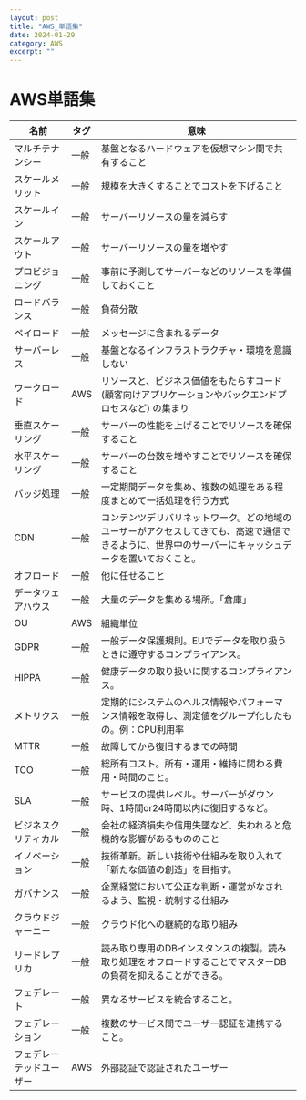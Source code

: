 ```yaml
---
layout: post
title: "AWS_単語集"
date: 2024-01-29
category: AWS
excerpt: ""
---
```

# AWS単語集

| 名前                     | タグ | 意味                                                                                                                                                 |
| ------------------------ | ---- | ---------------------------------------------------------------------------------------------------------------------------------------------------- |
| マルチテナンシー         | 一般 | 基盤となるハードウェアを仮想マシン間で共有すること                                                                                                   |
| スケールメリット         | 一般 | 規模を大きくすることでコストを下げること                                                                                                             |
| スケールイン             | 一般 | サーバーリソースの量を減らす                                                                                                                         |
| スケールアウト           | 一般 | サーバーリソースの量を増やす                                                                                                                         |
| プロビジョニング         | 一般 | 事前に予測してサーバーなどのリソースを準備しておくこと                                                                                               |
| ロードバランス           | 一般 | 負荷分散                                                                                                                                             |
| ペイロード               | 一般 | メッセージに含まれるデータ                                                                                                                           |
| サーバーレス             | 一般 | 基盤となるインフラストラクチャ・環境を意識しない                                                                                                     |
| ワークロード             | AWS  | リソースと、ビジネス価値をもたらすコード (顧客向けアプリケーションやバックエンドプロセスなど) の集まり                                               |
| 垂直スケーリング         | 一般 | サーバーの性能を上げることでリソースを確保すること                                                                                                   |
| 水平スケーリング         | 一般 | サーバーの台数を増やすことでリソースを確保すること                                                                                                   |
| バッジ処理               | 一般 | 一定期間データを集め、複数の処理をある程度まとめて一括処理を行う方式                                                                                 |
| CDN                      | 一般 | コンテンツデリバリネットワーク。どの地域のユーザーがアクセスしてきても、高速で通信できるように、世界中のサーバーにキャッシュデータを置いておくこと。 |
| オフロード               | 一般 | 他に任せること                                                                                                                                       |
| データウェアハウス       | 一般 | 大量のデータを集める場所。「倉庫」                                                                                                                   |
| OU                       | AWS  | 組織単位                                                                                                                                             |
| GDPR                     | 一般 | 一般データ保護規則。EUでデータを取り扱うときに遵守するコンプライアンス。                                                                             |
| HIPPA                    | 一般 | 健康データの取り扱いに関するコンプライアンス。                                                                                                       |
| メトリクス               | 一般 | 定期的にシステムのヘルス情報やパフォーマンス情報を取得し、測定値をグループ化したもの。例：CPU利用率                                                  |
| MTTR                     | 一般 | 故障してから復旧するまでの時間                                                                                                                       |
| TCO                      | 一般 | 総所有コスト。所有・運用・維持に関わる費用・時間のこと。                                                                                             |
| SLA                      | 一般 | サービスの提供レベル。サーバーがダウン時、1時間or24時間以内に復旧するなど。                                                                          |
| ビジネスクリティカル     | 一般 | 会社の経済損失や信用失墜など、失われると危機的な影響があるもののこと                                                                                 |
| イノベーション           | 一般 | 技術革新。新しい技術や仕組みを取り入れて「新たな価値の創造」を目指す。                                                                               |
| ガバナンス               | 一般 | 企業経営において公正な判断・運営がなされるよう、監視・統制する仕組み                                                                                 |
| クラウドジャーニー       | 一般 | クラウド化への継続的な取り組み                                                                                                                       |
| リードレプリカ           | 一般 | 読み取り専用のDBインスタンスの複製。読み取り処理をオフロードすることでマスターDBの負荷を抑えることができる。                                         |
| フェデレート             | 一般 | 異なるサービスを統合すること。                                                                                                                       |
| フェデレーション         | 一般 | 複数のサービス間でユーザー認証を連携すること。                                                                                                       |
| フェデレーテッドユーザー | AWS  | 外部認証で認証されたユーザー                                                                                                                         |
